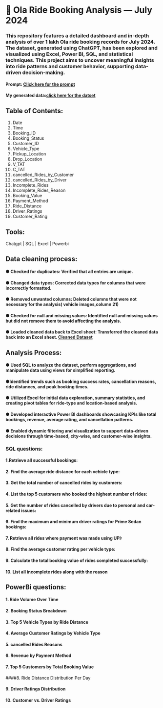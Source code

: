 # 🚖 Ola Ride Booking Analysis — July 2024
### This repository features a detailed dashboard and in-depth analysis of over 1 lakh Ola ride booking records for July 2024. The dataset, generated using ChatGPT, has been explored and visualized using Excel, Power BI, SQL, and statistical techniques. This project aims to uncover meaningful insights into ride patterns and customer behavior, supporting data-driven decision-making.
 #### **Prompt**: [Click here for the prompt](./prompt%20for%20generating%20data.pdf)
####  **My generated data**:[click here for the datset](./Ola%20Bookings-100000%2B-Raw%20data.xlsx)

## Table of Contents:
1. Date
2. Time
3. Booking_ID
4. Booking_Status
5. Customer_ID
6. Vehicle_Type
7. Pickup_Location
8. Drop_Location
9. V_TAT
10. C_TAT
11. cancelled_Rides_by_Customer
12. cancelled_Rides_by_Driver
13. Incomplete_Rides
14. Incomplete_Rides_Reason
15. Booking_Value
16. Payment_Method
17. Ride_Distance
18. Driver_Ratings
19. Customer_Rating

## Tools:
Chatgpt | SQL | Excel | Powerbi

## Data cleaning process:
#### ● Checked for duplicates: Verified that all entries are unique. 
#### ● Changed data types: Corrected data types for columns that were incorrectly formatted. 
#### ● Removed unwanted columns: Deleted columns that were not necessary for the analysis( vehicle images,column 21) 
#### ● Checked for null and missing values: Identified null and missing values but did not remove them to avoid affecting the analysis. 
#### ● Loaded cleaned data back to Excel sheet: Transferred the cleaned data back into an Excel sheet. [Cleaned Dataset](./cleaned%20Excel%20file%20-%20Ola.xlsx)

## Analysis Process:
#### ● Used SQL to analyze the dataset, perform aggregations, and manipulate data using views for simplified reporting.
#### ●Identified trends such as booking success rates, cancellation reasons, ride distances, and peak booking times.
#### ● Utilized Excel for initial data exploration, summary statistics, and creating pivot tables for ride-type and location-based analysis.
#### ● Developed interactive Power BI dashboards showcasing KPIs like total bookings, revenue, average rating, and cancellation patterns.
#### ● Enabled dynamic filtering and visualization to support data-driven decisions through time-based, city-wise, and customer-wise insights.

### SQL questions:
 #### 1.Retrieve all successful bookings:
 #### 2. Find the average ride distance for each vehicle type:
 #### 3. Get the total number of cancelled rides by customers:
 #### 4. List the top 5 customers who booked the highest number of rides:
 #### 5. Get the number of rides cancelled by drivers due to personal and car-related issues:
 #### 6. Find the maximum and minimum driver ratings for Prime Sedan bookings:
 #### 7. Retrieve all rides where payment was made using UPI:
 #### 8. Find the average customer rating per vehicle type:
 #### 9. Calculate the total booking value of rides completed successfully:
 #### 10. List all incomplete rides along with the reason

 ## PowerBi questions:
 #### 1. Ride Volume Over Time
 #### 2. Booking Status Breakdown
 #### 3. Top 5 Vehicle Types by Ride Distance
 #### 4. Average Customer Ratings by Vehicle Type
 #### 5. cancelled Rides Reasons
 #### 6. Revenue by Payment Method
 #### 7. Top 5 Customers by Total Booking Value
 ####8. Ride Distance Distribution Per Day
 #### 9. Driver Ratings Distribution
 #### 10. Customer vs. Driver Ratings
